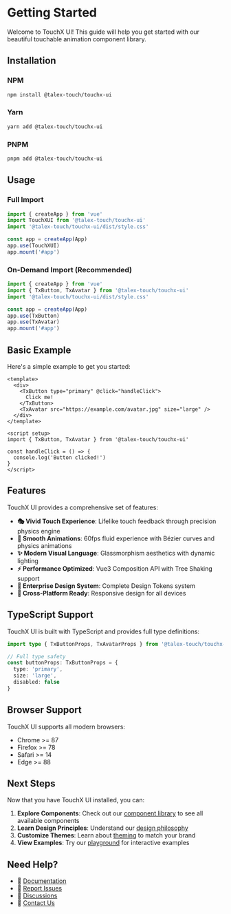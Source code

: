 # Getting Started

Welcome to TouchX UI! This guide will help you get started with our beautiful touchable animation component library.

## Installation

### NPM
```bash
npm install @talex-touch/touchx-ui
```

### Yarn
```bash
yarn add @talex-touch/touchx-ui
```

### PNPM
```bash
pnpm add @talex-touch/touchx-ui
```

## Usage

### Full Import
```typescript
import { createApp } from 'vue'
import TouchXUI from '@talex-touch/touchx-ui'
import '@talex-touch/touchx-ui/dist/style.css'

const app = createApp(App)
app.use(TouchXUI)
app.mount('#app')
```

### On-Demand Import (Recommended)
```typescript
import { createApp } from 'vue'
import { TxButton, TxAvatar } from '@talex-touch/touchx-ui'
import '@talex-touch/touchx-ui/dist/style.css'

const app = createApp(App)
app.use(TxButton)
app.use(TxAvatar)
app.mount('#app')
```

## Basic Example

Here's a simple example to get you started:

```vue
<template>
  <div>
    <TxButton type="primary" @click="handleClick">
      Click me!
    </TxButton>
    <TxAvatar src="https://example.com/avatar.jpg" size="large" />
  </div>
</template>

<script setup>
import { TxButton, TxAvatar } from '@talex-touch/touchx-ui'

const handleClick = () => {
  console.log('Button clicked!')
}
</script>
```


## Features

TouchX UI provides a comprehensive set of features:

- **🎭 Vivid Touch Experience**: Lifelike touch feedback through precision physics engine
- **🌊 Smooth Animations**: 60fps fluid experience with Bézier curves and physics animations
- **✨ Modern Visual Language**: Glassmorphism aesthetics with dynamic lighting
- **⚡ Performance Optimized**: Vue3 Composition API with Tree Shaking support
- **🎨 Enterprise Design System**: Complete Design Tokens system
- **🚀 Cross-Platform Ready**: Responsive design for all devices

## TypeScript Support

TouchX UI is built with TypeScript and provides full type definitions:

```typescript
import type { TxButtonProps, TxAvatarProps } from '@talex-touch/touchx-ui'

// Full type safety
const buttonProps: TxButtonProps = {
  type: 'primary',
  size: 'large',
  disabled: false
}
```

## Browser Support

TouchX UI supports all modern browsers:

- Chrome >= 87
- Firefox >= 78
- Safari >= 14
- Edge >= 88

## Next Steps

Now that you have TouchX UI installed, you can:

1. **Explore Components**: Check out our [component library](/components/) to see all available components
2. **Learn Design Principles**: Understand our [design philosophy](/guide/design-philosophy)
3. **Customize Themes**: Learn about [theming](/guide/theming) to match your brand
4. **View Examples**: Try our [playground](/playground/) for interactive examples

## Need Help?

- 📖 [Documentation](https://touchx-ui.talex.cn)
- 🐛 [Report Issues](https://github.com/talex-touch/touchx-ui/issues)
- 💬 [Discussions](https://github.com/talex-touch/touchx-ui/discussions)
- 📧 [Contact Us](mailto:support@talex.cn)